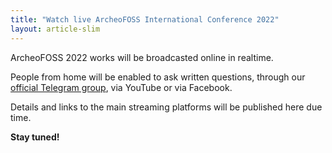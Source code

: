 ```yaml
---
title: "Watch live ArcheoFOSS International Conference 2022"
layout: article-slim
---
```


ArcheoFOSS 2022 works will be broadcasted online in realtime. 

People from home will be enabled to ask written questions, through our [official Telegram group](https://t.me/ArcheoFOSS), via YouTube or via Facebook. 

Details and links to the main streaming platforms will be published here due time.

**Stay tuned!**